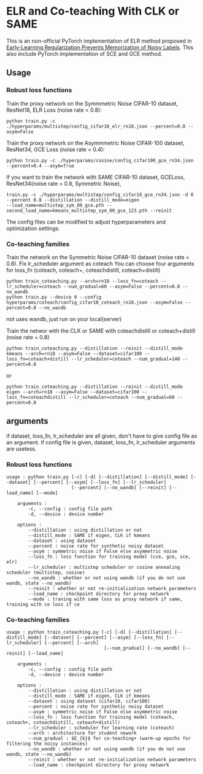 # ELR and Co-teaching With CLK or SAME
This is an non-official PyTorch implementation of ELR method proposed in [Early-Learning Regularization Prevents Memorization of Noisy Labels]().
This also include PyTorch implementation of SCE and GCE method.

## Usage
### Robust loss functions
Train the proxy network on the Symmmetric Noise CIFAR-10 dataset, ResNet18, ELR Loss (noise rate = 0.8):

```
python train.py -c ./hyperparams/multistep/config_cifar10_elr_rn18.json --percent=0.8 --asym=False
```

Train the proxy network on the Asymmmetric Noise CIFAR-100 dataset, ResNet34, GCE Loss (noise rate = 0.4):

```
python train.py -c ./hyperparams/cosine/config_cifar100_gce_rn34.json --percent=0.4 --asym=True
```

If you want to train the network with SAME CIFAR-10 dataset, GCELoss, ResNet34(noise rate = 0.8, Symmetric Noise),

```
train.py -c ./hyperparams/multistep/config_cifar10_gce_rn34.json -d 0 --percent 0.8 --distillation --distill_mode=eigen 
--load_name=multistep_sym_80_gce.pth --second_load_name=kmeans_multistep_sym_80_gce_123.pth --reinit
```

The config files can be modified to adjust hyperparameters and optimization settings. 

### Co-teaching families
Train the network on the Symmetric Noise CIFAR-10 dataset (noise rate = 0.8). Fix lr_scheduler argument as coteach
You can choose four arguments for loss_fn (coteach, coteach+, coteachdistill, coteach+distill)
```
python train_coteaching.py --arch=rn18 --loss_fn=coteach --lr_scheduler=coteach --num_gradual=60 --asym=False --percent=0.8 --no_wandb
python train.py --device 0 --config hyperparams/coteach/config_cifar10_coteach_rn18.json --asym=False --percent=0.8 --no_wandb
```
not uses wandb, just run on your local(server)

Train the networ with the CLK or SAME with coteachdistill or coteach+distill (noise rate = 0.8)
```
python train_coteaching.py --distillation --reinit --distill_mode kmeans --arch=rn18 --asym=False --dataset=cifar100 --loss_fn=coteach+distill --lr_scheduler=coteach --num_gradual=140 --percent=0.8 
```
or
```
python train_coteaching.py --distillation --reinit --distill_mode eigen --arch=rn18 --asym=False --dataset=cifar100 --loss_fn=coteachdistill --lr_scheduler=coteach --num_gradual=60 --percent=0.8 
```

## arguments
if dataset, loss_fn, lr_scheduler are all given, don't have to give config file as an argument.
if config file is given, dataset, loss_fn, lr_scheduler arguments are useless.

### Robust loss functions

```
usage : python train.py [-c] [-d] [--distillation] [--distill_mode] [--dataset] [--percent] [--asym] [--loss_fn] [--lr_scheduler] 
                        [--percent] [--no_wandb] [--reinit] [--load_name] [--mode]

    arguments : 
        -c, --config : config file path
        -d, --device : device number
        
    options :
        --distillation : using distillation or not
        --distill_mode : SAME if eigen, CLK if kmeans
        --dataset : using dataset
        --percent : noise rate for synthetic noisy dataset
        --asym : symmetric noise if False else asymmetric noise
        --loss_fn : loss function for training model (cce, gce, sce, elr)
        --lr_scheduler : multistep scheduler or cosine annealing scheduler (multistep, cosine)
        --no_wandb : whether or not using wandb (if you do not use wandb, state --no_wandb)
        --reinit : whether or not re-initialization network parameters
        --load_name : checkpoint directory for proxy network
        --mode : traning with same loss as proxy network if same, training with ce loss if ce
```

### Co-teaching families

```
usage : python train_coteaching.py [-c] [-d] [--distillation] [--distill_mode] [--dataset] [--percent] [--asym] [--loss_fn] [--lr_scheduler] [--percent] [--arch] 
                                    [--num_gradual] [--no_wandb] [--reinit] [--load_name]

    arguments : 
        -c, --config : config file path
        -d, --device : device number
        
    options :
        --distillation : using distillation or not
        --distill_mode : SAME if eigen, CLK if kmeans
        --dataset : using dataset (cifar10, cifar100)
        --percent : noise rate for synthetic noisy dataset
        --asym : symmetric noise if False else asymmetric noise
        --loss_fn : loss function for training model (coteach, coteach+, coteachdistill, coteach+distill)
        --lr_scheduler : scheduler for learning rate (coteach)
        --arch : architecture for student nework
        --num_gradual : $E_{k}$ for co-teaching+ (warm-up epochs for filtering the noisy instances)
        --no_wandb : whether or not using wandb (if you do not use wandb, state --no_wandb)
        --reinit : whether or not re-initialization network parameters
        --load_name : checkpoint directory for proxy network
```
